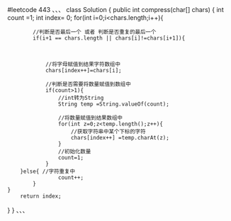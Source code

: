 #leetcode 443
、、、
class Solution {
    public int compress(char[] chars) {
       int count =1;
        int index= 0;
        for(int i=0;i<chars.length;i++){
            
            //判断是否最后一个 或者 判断是否重复的最后一个
            if(i+1 == chars.length || chars[i]!=chars[i+1]){
                
                
                
                //将字母赋值到结果字符数组中
                chars[index++]=chars[i];
                
                //判断是否需要将数量赋值到数组中
                if(count>1){
                    //int转为String
                    String temp =String.valueOf(count);
                    
                    //将数量赋值到结果数组中
                    for(int z=0;z<temp.length();z++){
                        //获取字符串中某个下标的字符
                        chars[index++] =temp.charAt(z);
                    }
                    //初始化数量
                    count=1;
                }
        }else{ //字符重复中
                    count++;
            }
    }
        return index;
}
}
、、、
